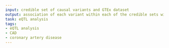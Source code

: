 ```yaml
---
input: credible set of causal variants and GTEx dataset
output: association of each variant within each of the credible sets with the expression of nearby genes
task: eQTL analysis
tags:
- eQTL analysis
- CAD
- coronary artery disease
---
```

